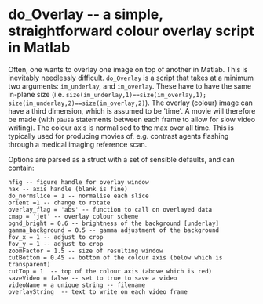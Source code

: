 # do_Overlay -- a simple, straightforward colour overlay script in Matlab 

Often, one wants to overlay one image on top of another in Matlab. This is inevitably needlessly difficult. `do_Overlay` is a script that takes at a minimum two arguments: `im_underlay`, and `im_overlay`. These have to have the same in-plane size (i.e. `size(im_underlay,1)==size(im_overlay,1); size(im_underlay,2)==size(im_overlay,2)`). The overlay (colour) image can have a third dimension, which is assumed to be 'time'. A movie will therefore be made (with `pause` statements between each frame to allow for slow video writing). The colour axis is normalised to the max over all time. This is typically used for producing movies of, e.g. contrast agents flashing through a medical imaging reference scan. 

Options are parsed as a struct with a set of sensible defaults, and can contain: 

    hfig -- figure handle for overlay window 
    hax -- axis handle (blank is fine) 
    do_normslice = 1 -- normalise each slice 
    orient =1 -- change to rotate 
    overlay_flag = 'abs' -- function to call on overlayed data
    cmap = 'jet' -- overlay colour scheme 
    bgnd_bright = 0.6 -- brightness of the background [underlay] 
    gamma_background = 0.5 -- gamma adjustment of the background 
    fov_x = 1 -- adjust to crop 
    fov_y = 1 -- adjust to crop 
    zoomFactor = 1.5 -- size of resulting window 
    cutBottom = 0.45 -- bottom of the colour axis (below which is
    transparent)
    cutTop = 1  -- top of the colour axis (above which is red) 
    saveVideo = false -- set to true to save a video 
    videoName = a unique string -- filename 
    overlayString  -- text to write on each video frame 


